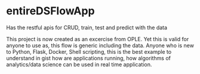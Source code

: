 # entireDSFlowApp
Has the restful apis for CRUD, train, test and predict with the data

This project is now created as an excercise from OPLE. Yet this is valid for anyone to use as, this flow is generic including the data.
Anyone who is new to Python, Flask, Docker, Shell scripting, this is the best example to understand in gist how are applications running, how algorithms of analytics/data science can be used in real time application.
